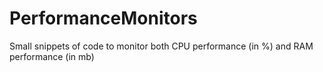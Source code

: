 # PerformanceMonitors
Small snippets of code to monitor both CPU performance (in %) and RAM performance (in mb)
